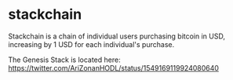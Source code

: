 # stackchain

Stackchain is a chain of individual users purchasing bitcoin in USD, increasing by 1 USD for each individual's purchase.

The Genesis Stack is located here: https://twitter.com/AriZonanHODL/status/1549169119924080640
